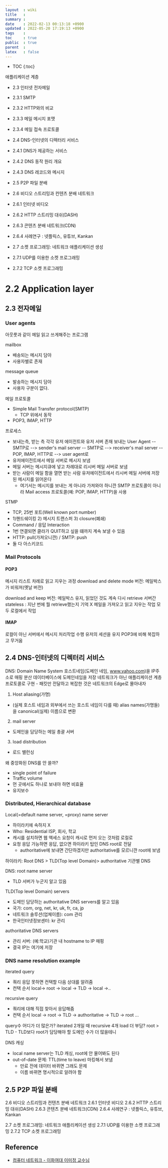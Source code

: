 ```yaml
---
layout  : wiki
title   : 
summary : 
date    : 2022-02-13 00:13:18 +0900
updated : 2022-05-20 17:19:13 +0900
tags    : 
toc     : true
public  : true
parent  : 
latex   : false
---
```

* TOC
{:toc}

애플리케이션 계층 
- 2.3 인터넷 전자메일
- 2.3.1 SMTP
- 2.3.2 HTTP와의 비교
- 2.3.3 메일 메시지 포맷
- 2.3.4 메일 접속 프로토콜

- 2.4 DNS-인터넷의 디렉터리 서비스
- 2.4.1 DNS가 제공하는 서비스
- 2.4.2 DNS 동작 원리 개요
- 2.4.3 DNS 레코드와 메시지

- 2.5 P2P 파일 분배

- 2.6 비디오 스트리밍과 컨텐츠 분배 네트워크
- 2.6.1 인터넷 비디오
- 2.6.2 HTTP 스트리밍 대쉬(DASH)
- 2.6.3 콘텐츠 분배 네트워크(CDN)
- 2.6.4 사례연구 : 넷플릭스, 유튜브, Kankan

- 2.7 소켓 프로그래밍: 네트워크 애플리케이션 생성
- 2.7.1 UDP를 이용한 소켓 프로그래밍
- 2.7.2 TCP 소켓 프로그래밍

# 2.2 Application layer 
## 2.3 전자메일
### User agents
아웃룻과 같이 메일 읽고 쓰게해주는 프로그램

mailbox
- 배송되는 메시지 담아
- 사용자별로 존재

message queue
- 발송하는 메시지 담아
- 사용자 구분이 없다.

메일 프로토콜
- Simple Mail Transfer protocol(SMTP)
	- TCP 위에서 동작
- POP3, IMAP, HTTP

프로세스
- 보내는측, 받는 측 각각 유저 에이전트와 유저 서버 존재
보내는 User Agent -- SMTP로 --> sender's mail server -- SMTP로 --> receiver's mail server -- POP, IMAP, HTTP로 --> user agent로
- 유저에이전트에서 메일 서버로 메시지 보냄
- 메일 서버는 메시지큐에 넣고 차례대로 리시버 메일 서버로 보냄
- 받는 사람이 메일 함을 열면 받는 사람 유저에이전트에서 리시버 메일 서버에 저장된 메시지를 읽어온다
	- 여기서는 메시지를 보내는 게 아니라 가져와야 하니깐 SMTP 프로토콜이 아니라 Mail access 프로토콜(예: POP, IMAP, HTTP)을 사용

STMP
- TCP, 25번 포트(Well known port number)
- 1)핸드쉐이킹 2) 메시지 트랜스퍼 3) closure(폐쇄)
- Command / 응답 Interaction
- 1번 연결되면 클라가 QUIT하고 싶을 떄까지 계속 보낼 수 있음
- HTTP: pull(가져오니깐) / SMTP: push
- 둘 다 아스키코드

### Mail Protocols

#### POP3
메시지 리스트 차례로 읽고 지우는 과정
download and delete mode 버전: 메일박스가 비워져(옛날 버전)

download and keep 버전: 메일박스 유지, 읽었던 것도 계속 다시 retrieve
서버간 stateless : 지난 번에 뭘 retrieve했는지 기억 X
메일을 가져오고 읽고 지우는 작업 모두 로컬에서 작업

#### IMAP
로컬이 아닌 서버에서 메시지 처리작업 수행
유저의 세션을 유지
POP3에 비해 복잡하고 무거움

## 2.4 DNS-인터넷의 디렉터리 서비스

DNS: Domain Name System
호스트네임(도메인 네임, www.yahoo.com)을 IP주소로 매핑
분산 데이터베이스에 도메인네임을 저장
네트워크가 아닌 애플리케이션 계층 프로토콜로 구현
	- 패킷만 전달하고 복잡한 것은 네트워크의 Edge로 몰아내자

1) Host aliasing(가명)
- (실제 호스트 네임과 외부에서 쓰는 호스트 네임이 다를 때) alias names(가명들)을 canonical(실제) 이름으로 변환
2) mail server
- 도메인을 담당하는 메일 총괄 서버
3) load distribution
- 로드 밸런싱

왜 중앙화된 DNS를 안 쓸까?
- single point of failure
- Traffic volume
- 먼 곳에서도 하나로 보내야 하면 비효율
- 유지보수 

### Distributed, Hierarchical database

Local(=default name server, =proxy) name server
- 하이라키에 속하지 X
- Who: Residential ISP, 회사, 학교
- 캐시를 설치하면 웹 액세스 요청이 캐시로 먼저 오는 것처럼 로컬로
- 요청 응답 가능하면 응답, 없으면 하이라키 탑인 DNS root로 전달
	- authoritative에 보내면 간단하겠지만 authoritative를 모르니깐 root에 보냄

하이라키: Root DNS > TLD(Top level Domain)> authoritative 기관별 DNS

DNS: root name server
- TLD 서버가 누군지 알고 있음

TLD(Top level Domain) servers
- 도메인 담당하는 authoritative DNS servers를 알고 있음
- 국가: com, org, net, kr, uk, fr, ca, jp
- 네트워크 솔루션(업체이름): com 관리
- 한국인터넷정보센터: kr 관리

authoritative DNS servers
- 관리 서버: (예:학교)기관 내 hostname to IP 매핑
- 결국 IP는 여기에 저장

### DNS name resolution example

iterated query
- 쿼리 응답 못하면 컨택할 다음 상대를 알려줌
- 컨택 순서 local-> root -> local -> TLD -> local ->..

recursive query
- 쿼리에 대해 직접 찾아서 응답해줌
- 컨택 순서 local -> root -> TLD -> authoritative -> TLD -> root ...

query수 어디가 더 많은가? iterated 2개일 때 recursive 4개
load 더 부담? root > TLD
	- TLD보다 root가 담당해야 할 도메인 수가 더 많을테니


DNS 캐싱
- local name server는 TLD 캐싱, root에 안 물어봐도 된다
- out-of-date 문제: TTL(time to leave) 마킹해서 보냄
	- 만료 전에 데이터 바뀌면 그래도 문제
	- 이름 바뀌면 명시적으로 알려야 함

## 2.5 P2P 파일 분배

2.6 비디오 스트리밍과 컨텐츠 분배 네트워크
2.6.1 인터넷 비디오
2.6.2 HTTP 스트리밍 대쉬(DASH)
2.6.3 콘텐츠 분배 네트워크(CDN)
2.6.4 사례연구 : 넷플릭스, 유튜브, Kankan

2.7 소켓 프로그래밍: 네트워크 애플리케이션 생성
2.7.1 UDP를 이용한 소켓 프로그래밍
2.7.2 TCP 소켓 프로그래밍


## Reference

- [컴퓨터 네트워크 - 이화여대 이미정 교수님](http://kocw.net/home/search/kemView.do?kemId=1046412)
